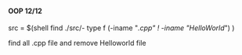 ####  OOP 12/12

src = $(shell find ./src/- type f \(-iname "*.cpp" ! -iname "HelloWorld*"\) )

find all .cpp file and remove Helloworld file
